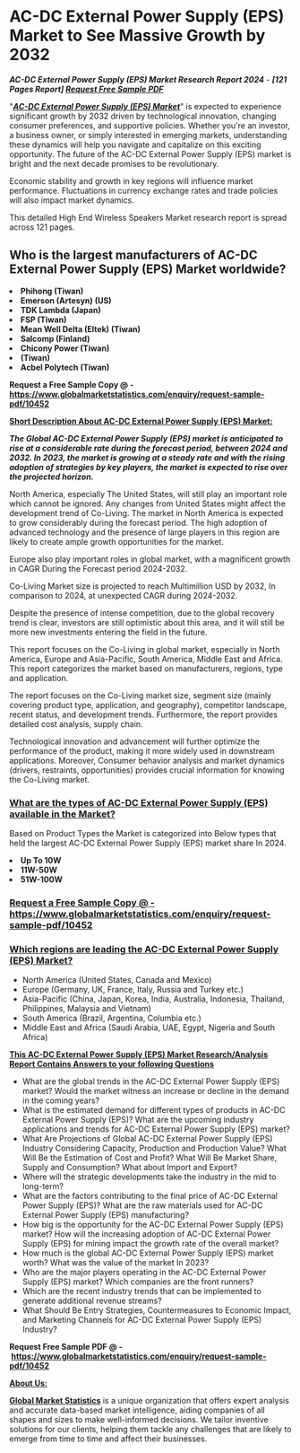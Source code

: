 <h1>AC-DC External Power Supply (EPS) Market to See Massive Growth by 2032</h1><p><em><strong>AC-DC External Power Supply (EPS) Market Research Report 2024</strong></em>&nbsp;-&nbsp;<em><strong>[121 Pages Report] </strong></em><em><strong><a href="https://www.globalmarketstatistics.com/enquiry/request-sample-pdf/10452">Request Free Sample PDF</a></strong></em></p><p>"<a style="font-style: italic; font-weight: bold;" href="https://www.globalmarketstatistics.com/market-reports/ac-dc-external-power-supply-eps-market-10452">AC-DC External Power Supply (EPS) Market</a>" is expected to experience significant growth by 2032 driven by technological innovation, changing consumer preferences, and supportive policies. Whether you're an investor, a business owner, or simply interested in emerging markets, understanding these dynamics will help you navigate and capitalize on this exciting opportunity. The future of the&nbsp;AC-DC External Power Supply (EPS) market is bright and the next decade promises to be revolutionary.</p><p>Economic stability and growth in key regions will influence market performance. Fluctuations in currency exchange rates and trade policies will also impact market dynamics.</p><p>This detailed&nbsp;High End Wireless Speakers Market research report is spread across 121 pages.</p><h2><strong>Who is the largest manufacturers of AC-DC External Power Supply (EPS) Market worldwide?</strong></h2><p><strong><li>Phihong (Tiwan)<li>Emerson (Artesyn) (US)<li>TDK Lambda (Japan)<li>FSP (Tiwan)<li>Mean Well Delta (Eltek) (Tiwan)<li>Salcomp (Finland)<li>Chicony Power (Tiwan)<li>(Tiwan)<li>Acbel Polytech (Tiwan)</strong></p><p><strong>Request a Free Sample Copy @ - <a href="https://www.globalmarketstatistics.com/enquiry/request-sample-pdf/10452">https://www.globalmarketstatistics.com/enquiry/request-sample-pdf/10452</a></strong></p><p><strong><u>Short Description About AC-DC External Power Supply (EPS) Market:</u></strong></p><p><strong><em>The Global AC-DC External Power Supply (EPS) market is anticipated to rise at a considerable rate during the forecast period, between 2024 and 2032. In 2023, the market is growing at a steady rate and with the rising adoption of strategies by key players, the market is expected to rise over the projected horizon.</em></strong></p><p>North America, especially The United States, will still play an important role which cannot be ignored. Any changes from United States might affect the development trend of Co-Living. The market in North America is expected to grow considerably during the forecast period. The high adoption of advanced technology and the presence of large players in this region are likely to create ample growth opportunities for the market.</p><p>Europe also play important roles in global market, with a magnificent growth in CAGR During the Forecast period 2024-2032.</p><p>Co-Living Market size is projected to reach Multimillion USD by 2032, In comparison to 2024, at unexpected CAGR during 2024-2032.</p><p>Despite the presence of intense competition, due to the global recovery trend is clear, investors are still optimistic about this area, and it will still be more new investments entering the field in the future.</p><p>This report focuses on the Co-Living in global market, especially in North America, Europe and Asia-Pacific, South America, Middle East and Africa. This report categorizes the market based on manufacturers, regions, type and application.</p><p>The report focuses on the Co-Living market size, segment size (mainly covering product type, application, and geography), competitor landscape, recent status, and development trends. Furthermore, the report provides detailed cost analysis, supply chain.</p><p>Technological innovation and advancement will further optimize the performance of the product, making it more widely used in downstream applications. Moreover, Consumer behavior analysis and market dynamics (drivers, restraints, opportunities) provides crucial information for knowing the Co-Living market.</p><h3 class="rank-math-question "><span style="text-decoration: underline;">What are the types of AC-DC External Power Supply (EPS) available in the Market?</span></h3><p>Based on Product Types the Market is categorized into Below types that held the largest AC-DC External Power Supply (EPS) market share In 2024.</p><p><strong><li>Up To 10W<li>11W-50W<li>51W-100W</strong></p><h3 class="rank-math-question "><span style="text-decoration: underline;">Request a Free Sample Copy @ - <a href="https://www.globalmarketstatistics.com/enquiry/request-sample-pdf/10452">https://www.globalmarketstatistics.com/enquiry/request-sample-pdf/10452</a></span></h3><h3 class="rank-math-question "><span style="text-decoration: underline;">Which regions are leading the AC-DC External Power Supply (EPS) Market?</span></h3><ul><li>North America (United States, Canada and Mexico)</li><li>Europe (Germany, UK, France, Italy, Russia and Turkey etc.)</li><li>Asia-Pacific (China, Japan, Korea, India, Australia, Indonesia, Thailand, Philippines, Malaysia and Vietnam)</li><li>South America (Brazil, Argentina, Columbia etc.)</li><li>Middle East and Africa (Saudi Arabia, UAE, Egypt, Nigeria and South Africa)</li></ul><p><strong><u>This AC-DC External Power Supply (EPS) Market Research/Analysis Report Contains Answers to your following Questions</u></strong></p><ul><li>What are the global trends in the AC-DC External Power Supply (EPS) market? Would the market witness an increase or decline in the demand in the coming years?</li><li>What is the estimated demand for different types of products in AC-DC External Power Supply (EPS)? What are the upcoming industry applications and trends for AC-DC External Power Supply (EPS) market?</li><li>What Are Projections of Global AC-DC External Power Supply (EPS) Industry Considering Capacity, Production and Production Value? What Will Be the Estimation of Cost and Profit? What Will Be Market Share, Supply and Consumption? What about Import and Export?</li><li>Where will the strategic developments take the industry in the mid to long-term?</li><li>What are the factors contributing to the final price of AC-DC External Power Supply (EPS)? What are the raw materials used for AC-DC External Power Supply (EPS) manufacturing?</li><li>How big is the opportunity for the AC-DC External Power Supply (EPS) market? How will the increasing adoption of AC-DC External Power Supply (EPS) for mining impact the growth rate of the overall market?</li><li>How much is the global AC-DC External Power Supply (EPS) market worth? What was the value of the market In 2023?</li><li>Who are the major players operating in the AC-DC External Power Supply (EPS) market? Which companies are the front runners?</li><li>Which are the recent industry trends that can be implemented to generate additional revenue streams?</li><li>What Should Be Entry Strategies, Countermeasures to Economic Impact, and Marketing Channels for AC-DC External Power Supply (EPS) Industry?</li></ul><p><strong>Request Free Sample PDF @ -&nbsp;<a href="https://www.globalmarketstatistics.com/enquiry/request-sample-pdf/10452">https://www.globalmarketstatistics.com/enquiry/request-sample-pdf/10452</a></strong></p><p><strong><u>About Us:</u></strong></p><p><strong><a href="https://www.globalmarketstatistics.com/">Global Market Statistics</a></strong> is a unique organization that offers expert analysis and accurate data-based market intelligence, aiding companies of all shapes and sizes to make well-informed decisions. We tailor inventive solutions for our clients, helping them tackle any challenges that are likely to emerge from time to time and affect their businesses.</p>
